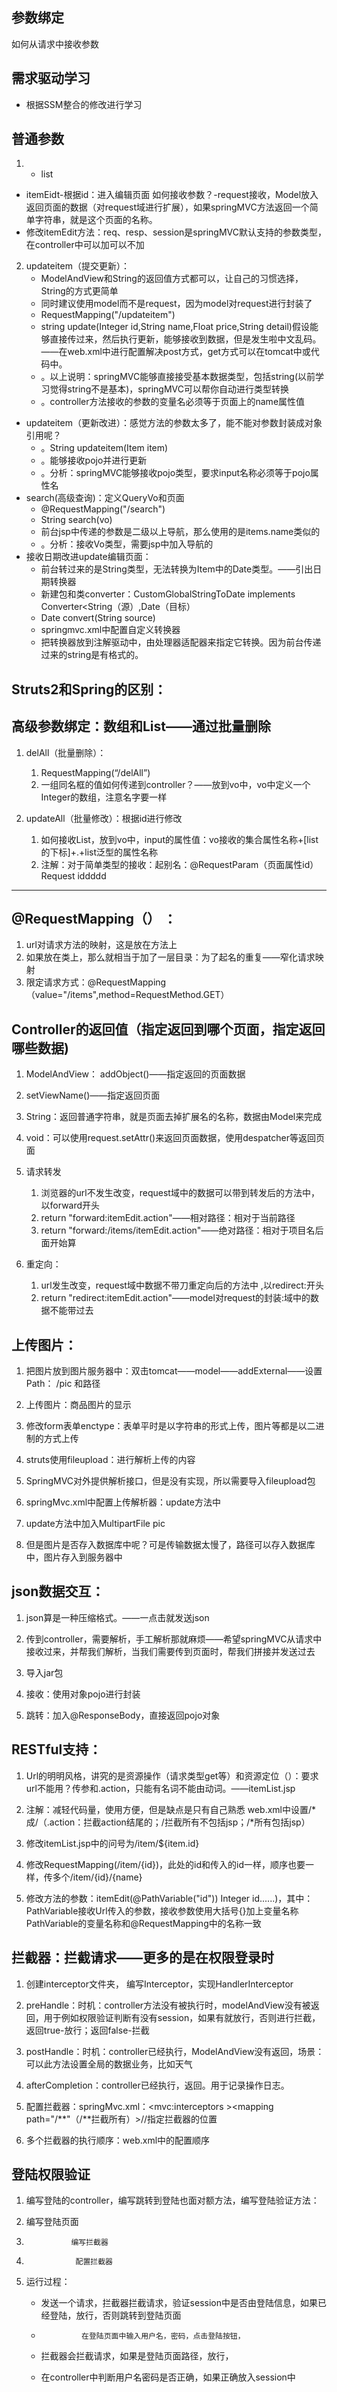 ## 参数绑定
如何从请求中接收参数
## 需求驱动学习
- 根据SSM整合的修改进行学习
## 普通参数

1. - list
- itemEidt-根据id：进入编辑页面
如何接收参数？-request接收，Model放入返回页面的数据（对request域进行扩展），如果springMVC方法返回一个简单字符串，就是这个页面的名称。
- 修改itemEdit方法：req、resp、session是springMVC默认支持的参数类型，在controller中可以加可以不加

2. updateitem（提交更新）：
	- ModelAndView和String的返回值方式都可以，让自己的习惯选择，String的方式更简单
	-  同时建议使用model而不是request，因为model对request进行封装了
	-  RequestMapping("/updateitem")
	-  string update(Integer id,String name,Float price,String detail)假设能够直接传过来，然后执行更新，能够接收到数据，但是发生啦中文乱码。——在web.xml中进行配置解决post方式，get方式可以在tomcat中或代码中。
	-  。以上说明：springMVC能够直接接受基本数据类型，包括string(以前学习觉得string不是基本)，springMVC可以帮你自动进行类型转换
	-   。controller方法接收的参数的变量名必须等于页面上的name属性值
- updateitem（更新改进）：感觉方法的参数太多了，能不能对参数封装成对象引用呢？
	- 。String updateitem(Item item)
	- 。能够接收pojo并进行更新
	- 。分析：springMVC能够接收pojo类型，要求input名称必须等于pojo属性名
- search(高级查询)：定义QueryVo和页面
	- @RequestMapping("/search")
	- String search(vo)
	- 前台jsp中传递的参数是二级以上导航，那么使用的是items.name类似的
	-  。分析：接收Vo类型，需要jsp中加入导航的
- 接收日期改进update编辑页面：
	- 前台转过来的是String类型，无法转换为Item中的Date类型。——引出日期转换器
	- 新建包和类converter：CustomGlobalStringToDate  implements Converter<String（源）,Date（目标）
	-  Date convert(String source)
	-  springmvc.xml中配置自定义转换器
	-  把转换器放到注解驱动中，由处理器适配器来指定它转换。因为前台传递过来的string是有格式的。

## Struts2和Spring的区别：

## 高级参数绑定：数组和List——通过批量删除
 

1. delAll（批量删除）：
	1.  RequestMapping(“/delAll”)
	2.   一组同名框的值如何传递到controller？——放到vo中，vo中定义一个Integer的数组，注意名字要一样
                                            


1. updateAll（批量修改）：根据id进行修改
	1. 如何接收List<Item>，放到vo中，input的属性值：vo接收的集合属性名称+[list的下标]+.+list泛型的属性名称
	2. 注解：对于简单类型的接收：起别名：@RequestParam（页面属性id） Request iddddd


---------------------------------------------------
## @RequestMapping（） ：


1. url对请求方法的映射，这是放在方法上
2. 如果放在类上，那么就相当于加了一层目录：为了起名的重复——窄化请求映射
3. 限定请求方式：@RequestMapping（value="/items",method=RequestMethod.GET）
## Controller的返回值（指定返回到哪个页面，指定返回哪些数据)


1. ModelAndView：    addObject()——指定返回的页面数据                                            

1. setViewName()——指定返回页面


1. String：返回普通字符串，就是页面去掉扩展名的名称，数据由Model来完成


1. void：可以使用request.setAttr()来返回页面数据，使用despatcher等返回页面


1. 请求转发
	1. 浏览器的url不发生改变，request域中的数据可以带到转发后的方法中，以forward开头
	2. return "forward:itemEdit.action"——相对路径：相对于当前路径
	3. return "forward:/items/itemEdit.action"——绝对路径：相对于项目名后面开始算


1. 重定向：
	1. url发生改变，request域中数据不带刀重定向后的方法中  ,以redirect:开头      
	2.  return "redirect:itemEdit.action"——model对request的封装:域中的数据不能带过去             

##  上传图片：



1. 把图片放到图片服务器中：双击tomcat——model——addExternal——设置Path： /pic 和路径



1. 上传图片：商品图片的显示



1. 修改form表单enctype：表单平时是以字符串的形式上传，图片等都是以二进制的方式上传



1. struts使用fileupload：进行解析上传的内容



1. SpringMVC对外提供解析接口，但是没有实现，所以需要导入fileupload包



1. springMvc.xml中配置上传解析器：update方法中



1. update方法中加入MultipartFile pic



1. 但是图片是否存入数据库中呢？可是传输数据太慢了，路径可以存入数据库中，图片存入到服务器中
##  json数据交互：


1. json算是一种压缩格式。——一点击就发送json


1. 传到controller，需要解析，手工解析那就麻烦——希望springMVC从请求中接收过来，并帮我们解析，当我们需要传到页面时，帮我们拼接并发送过去


1. 导入jar包


1. 接收：使用对象pojo进行封装


1. 跳转：加入@ResponseBody，直接返回pojo对象
                            
## RESTful支持：
 

1. Url的明明风格，讲究的是资源操作（请求类型get等）和资源定位（）：要求url不能用？传参和.action，只能有名词不能由动词。——itemList.jsp


1. 注解：减轻代码量，使用方便，但是缺点是只有自己熟悉
web.xml中设置/*成/（.action：拦截action结尾的；/拦截所有不包括jsp；/*所有包括jsp）


1. 修改itemList.jsp中的问号为/item/${item.id}


1. 修改RequestMapping(/item/{id})，此处的id和传入的id一样，顺序也要一样，传多个/item/{id}/{name}


1. 修改方法的参数：itemEdit(@PathVariable("id")) Integer id......)，其中：PathVariable接收Url传入的参数，接收参数使用大括号{}加上变量名称PathVariable的变量名称和@RequestMapping中的名称一致

## 拦截器：拦截请求——更多的是在权限登录时


1. 创建interceptor文件夹， 编写Interceptor，实现HandlerInterceptor


1.  preHandle：时机：controller方法没有被执行时，modelAndView没有被返回，用于例如权限验证判断有没有session，如果有就放行，否则进行拦截，返回true-放行；返回false-拦截                


1. postHandle：时机：controller已经执行，ModelAndView没有返回，场景：可以此方法设置全局的数据业务，比如天气


1.  afterCompletion：controller已经执行，返回。用于记录操作日志。                        

1. 配置拦截器：springMvc.xml：<mvc:interceptors ><interceptor><mapping path="/**"（/**拦截所有）><bean class="全路径名">//指定拦截器的位置

1. 多个拦截器的执行顺序：web.xml中的配置顺序

##  登陆权限验证


1. 编写登陆的controller，编写跳转到登陆也面对额方法，编写登陆验证方法：


1. 编写登陆页面

1.               编写拦截器

1.                配置拦截器
   

1.  运行过程：
   

	-  发送一个请求，拦截器拦截请求，验证session中是否由登陆信息，如果已经登陆，放行，否则跳转到登陆页面

	-              在登陆页面中输入用户名，密码，点击登陆按钮，
               

	- 拦截器会拦截请求，如果是登陆页面路径，放行，
               

	- 在controller中判断用户名密码是否正确，如果正确放入session中
                            
